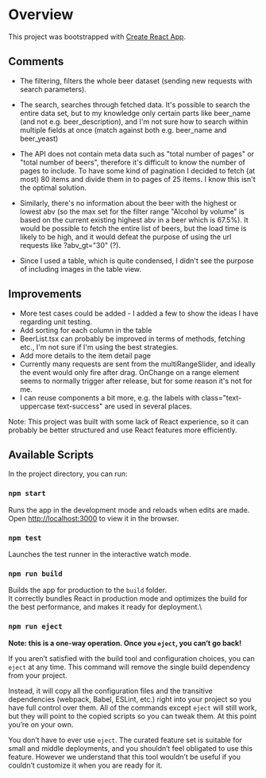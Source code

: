 # Overview

This project was bootstrapped with [Create React App](https://github.com/facebook/create-react-app).

## Comments

- The filtering, filters the whole beer dataset (sending new requests with search parameters).

- The search, searches through fetched data. It's possible to search the entire data set, but to my knowledge only certain parts like beer_name (and not e.g. beer_description), and I'm not sure how to search within multiple fields at once (match against both e.g. beer_name and beer_yeast)

- The API does not contain meta data such as "total number of pages" or "total number of beers", therefore it's difficult to know the number of pages to include. To have some kind of pagination I decided to fetch (at most) 80 items and divide them in to pages of 25 items. I know this isn't the optimal solution.

- Similarly, there's no information about the beer with the highest or lowest abv (so the max set for the filter range "Alcohol by volume" is based on the current existing highest abv in a beer which is 67.5%). It would be possible to fetch the entire list of beers, but the load time is likely to be high, and it would defeat the purpose of using the url requests like ?abv_gt="30" (?).

- Since I used a table, which is quite condensed, I didn't see the purpose of including images in the table view.

## Improvements

- More test cases could be added - I added a few to show the ideas I have regarding unit testing.
- Add sorting for each column in the table
- BeerList.tsx can probably be improved in terms of methods, fetching etc., I'm not sure if I'm using the best strategies.
- Add more details to the item detail page
- Currently many requests are sent from the multiRangeSlider, and ideally the event would only fire after drag. OnChange on a range element seems to normally trigger after release, but for some reason it's not for me.
- I can reuse components a bit more, e.g. the labels with class="text-uppercase text-success" are used in several places.

Note: This project was built with some lack of React experience, so it can probably be better structured and use React features more efficiently.

## Available Scripts

In the project directory, you can run:

### `npm start`

Runs the app in the development mode and reloads when edits are made. \
Open [http://localhost:3000](http://localhost:3000) to view it in the browser.

### `npm test`

Launches the test runner in the interactive watch mode.

### `npm run build`

Builds the app for production to the `build` folder.\
It correctly bundles React in production mode and optimizes the build for the best performance, and makes it ready for deployment.\

### `npm run eject`

**Note: this is a one-way operation. Once you `eject`, you can’t go back!**

If you aren’t satisfied with the build tool and configuration choices, you can `eject` at any time. This command will remove the single build dependency from your project.

Instead, it will copy all the configuration files and the transitive dependencies (webpack, Babel, ESLint, etc.) right into your project so you have full control over them. All of the commands except `eject` will still work, but they will point to the copied scripts so you can tweak them. At this point you’re on your own.

You don’t have to ever use `eject`. The curated feature set is suitable for small and middle deployments, and you shouldn’t feel obligated to use this feature. However we understand that this tool wouldn’t be useful if you couldn’t customize it when you are ready for it.
